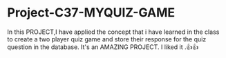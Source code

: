 # Project-C37-MYQUIZ-GAME
In this PROJECT,I have applied the concept that i have learned in the class to create a two player quiz game and store their response for the quiz question in the database. It's an AMAZING PROJECT. I liked it .👍👍

